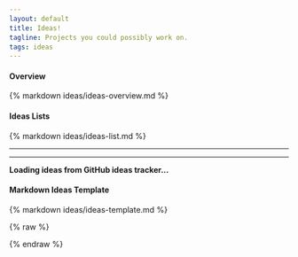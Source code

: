 ```yaml
---
layout: default
title: Ideas!
tagline: Projects you could possibly work on.
tags: ideas
---
```

<div class="col-md-12">
  <div class="panel panel-default">
    <div class="panel-heading">
      <h4>
        Overview
        <span class="edit-link pull-right">
          <a href="{% edit_url ideas/ideas-overview.md %}" target="_blank">
            <i class="fa fa-edit"></i>
          </a>
        </span>  
      </h4>
    </div>
    <div class="panel-body">
      {% markdown ideas/ideas-overview.md %}
    </div>
  </div>
</div>

<div class="col-md-12">
  <div class="panel panel-default">
    <div class="panel-heading">
      <h4>
        Ideas Lists
        <span class="edit-link pull-right">
          <a href="{% edit_url ideas/ideas-list.md %}" target="_blank">
            <i class="fa fa-edit"></i>
          </a>
        </span>  
      </h4>
    </div>
    <div class="panel-body">
      {% markdown ideas/ideas-list.md %}
    </div>
  </div>
</div>

<hr class="project-line">
<hr class="project-line">

<div id="ideas"><b>Loading ideas from GitHub ideas tracker...</b></div>

<div class="col-md-12">
  <div class="panel panel-default">
    <div class="panel-heading">
      <h4>
        Markdown Ideas Template
        <span class="edit-link pull-right">
          <a href="{% edit_url ideas/ideas-template.md %}" target="_blank">
            <i class="fa fa-edit"></i>
          </a>
        </span>  
      </h4>
    </div>
    <div class="panel-body">
      {% markdown ideas/ideas-template.md %}
    </div>
  </div>
</div>



<div style="display:none;" markdown="1">
<!-- Extra information to put in each project's section -->

<div id="gst-switch" markdown="1">
 * [Tasks in the gst-switch project](https://github.com/timvideos/getting-started/issues?labels=Project+-+gst-switch&page=1&state=open).
 * [Tasks in the gst-switch project dealing with **speaker tracking**]().
</div>


<div id="Streaming System (Website)" markdown="1">
[(Code)](http://github.com/timvideos/streaming-system) | [(IRC Channel)](irc://irc.freenode.org/#timvideos) | [(Bug Tracker)](http://github.com/timvideos/streaming-system/issues)

 * [Tasks in the **Streaming System Website** project](https://github.com/timvideos/getting-started/issues?labels=Project+-+Streaming+System+%28Website%29&page=1&state=open)

Streaming-system is a comprehensive video conferencing package that allows users to set up and deploy a live streaming system. It includes a website, setup scripts and watchdog code.

#### The streaming system including a django-based website, shell script setup scripts and Python watchdog code.
</div>

<div id="HDMI2USB" markdown="1">
HDMI2USB is a core hardware project in the Tim Videos suite. There are two types of projects to work on with the HDMI2USB system;

 * Firmware Projects - As the device uses a Xilinx Spartan 6 FPGA, developing much of the hardware is actually a process of developing software!<br>[More information on current HDMI2USB firmware](https://github.com/timvideos/HDMI2USB/wiki/Firmware).

 * Extension Boards - The Digilent ATLYS can be extended via the [VHDCI connector](http://en.wikipedia.org/wiki/Very-high-density_cable_interconnect).<br>[More information on existing HDMI2USB extension boards](https://github.com/timvideos/HDMI2USB/wiki/Getting-Started-with-an-Atlys-Board)


<p style='font-size: 18px; color: red; text-align: center;'>
<strong>!!! All hardware projects will require you to have a <a href="{% page_url summer-of-code %}#digilent-atlys-prototype-board">Digilent ATLYS prototype board</a> !!!</strong>
</p>

If you can show that you are committed to developing hardware (such as being accepted into a program like Google Summer of Code), **you can apply for a grant to have a board provided to you for development.**

</div>

</div>

{% raw %}
<!-- Template for the idea list. Uses http://mustache.github.io/mustache.5.html -- You can't use markdown in this template. -->
<script type="text/html" id="ideas-template">
	{{#projects}}
	<div class="col-md-12 col-lg-6">
    <div class="project panel panel-default">
      <div class="panel-heading">
        <h1>{{name}} <a href="https://github.com/timvideos/getting-started/issues?labels={{label.name}}"><img src="/img/link.png"></a></h1>
    		<div class="labels">
    			<div class="label" style="background-color: #{{label.color}};">
    				<a href="https://github.com/timvideos/getting-started/issues?labels={{label.name}}">
    					{{label.name}}
    				</a>
    			</div>
    			<div style="clear: both; height: 1px;">&nbsp;</div>
    		</div>
    		<div class="description">{{&fixed_html}}</div>
      </div>
      <div class="panel-body">
        {{#ideas}}
          <div id="{{number}}" class="idea {{hot}}">
            <h2>{{title}}<a href="{{html_url}}"><img src="/img/link.png"></a></h2>
            <div class="labels">
              {{#labels}}
                <div class="label" style="background-color: #{{color}};">
                  <a href="https://github.com/timvideos/getting-started/issues?labels={{name}}">
                    {{name}}
                  </a>
                </div>
              {{/labels}}
              <div style="clear: both; height: 1px;">&nbsp;</div>
            </div>
            <div class="details">
              <div class="description">
                {{&fixed_html}}
              </div>
              <div class="extra_info">{{&reference.extra}}</div>
            </div>
          </div>
        {{/ideas}}
      </div>
	  </div>
  </div>
	{{/projects}}
</script>
<script type="text/html" id="ideas-extra-template">
	 <h3 style="border-bottom: 1px solid black; font-weight: bold;">Related bugs</h3>
	 <h3>
		   (<a href="{{html_url}}">{{repo}} Issue #{{number}} <img src="/img/link.png"></a>) -- {{title}}
	 </h3>
	 <div class="labels">
		 {{#labels}}
			 <div class="label" style="background-color: #{{color}};">
				 <a href="https://github.com/timvideos/{{repo}}/issues?labels={{name}}">
					 {{name}}
				 </a>
			 </div>
		 {{/labels}}
		 <div style="clear: both; height: 1px;">&nbsp;</div>
	 </div>
	 <div>
		 <div class="description">
			 {{&fixed_html}}
		 </div>
	 </div>
</script>

<script src="//ajax.googleapis.com/ajax/libs/jquery/1.11.0/jquery.min.js"></script>
<script src="//cdnjs.cloudflare.com/ajax/libs/mustache.js/0.7.2/mustache.min.js" type="text/javascript"></script>
<script src="/js/ideas.js" type="text/javascript"></script>
{% endraw %}
